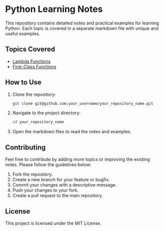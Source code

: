 # Python Learning Notes

This repository contains detailed notes and practical examples for learning Python. Each topic is covered in a separate markdown file with unique and useful examples.

## Topics Covered

- [Lambda Functions](lambda.md)
- [First-Class Functions](first_class.md)

## How to Use

1. Clone the repository:
    ```bash
    git clone git@github.com:your_username/your_repository_name.git
    ```

2. Navigate to the project directory:
    ```bash
    cd your_repository_name
    ```

3. Open the markdown files to read the notes and examples.

## Contributing

Feel free to contribute by adding more topics or improving the existing notes. Please follow the guidelines below:

1. Fork the repository.
2. Create a new branch for your feature or bugfix.
3. Commit your changes with a descriptive message.
4. Push your changes to your fork.
5. Create a pull request to the main repository.

## License

This project is licensed under the MIT License.